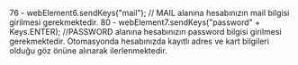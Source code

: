 76 -  webElement6.sendKeys("mail"); // MAIL alanına hesabınızın mail bilgisi girilmesi gerekmektedir.
80 -  webElement7.sendKeys("password" + Keys.ENTER); //PASSWORD alanına hesabınızın password bilgisi girilmesi gerekmektedir.
Otomasyonda hesabınızda kayıtlı adres ve kart bilgileri olduğu göz önüne alınarak ilerlenmektedir.
